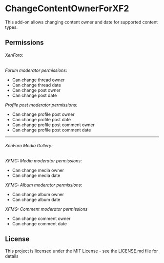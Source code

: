 # ChangeContentOwnerForXF2
This add-on allows changing content owner and date for supported content types.

## Permissions
###### XenForo:
*Forum moderator permissions*:
- Can change thread owner
- Can change thread date
- Can change post owner
- Can change post date

*Profile post moderator permissions:*
- Can change profile post owner
- Can change profile post date
- Can change profile post comment owner
- Can change profile post comment date

------------

###### XenForo Media Gallery:
*XFMG: Media moderator permissions*:
- Can change media owner
- Can change media date

*XFMG: Album moderator permissions*:
- Can change album owner
- Can change album date

*XFMG: Comment moderator permissions*
- Can change comment owner
- Can change comment date

## License
This project is licensed under the MIT License - see the [LICENSE.md](LICENSE.md) file for details